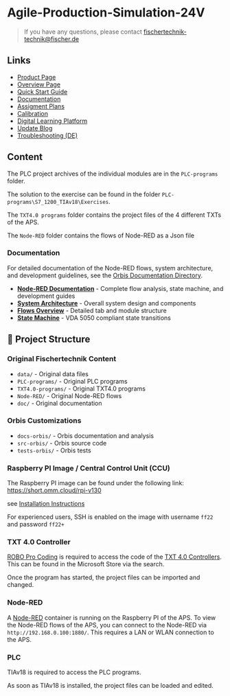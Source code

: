 # Agile-Production-Simulation-24V
>If you have any questions, please contact fischertechnik-technik@fischer.de

## Links
- [Product Page](https://www.fischertechnik.de/en/products/industry-and-universities/training-models/569289-agile-production-simulation-24v)
- [Overview Page](https://www.fischertechnik.de/en/industry-and-universities/technical-documents/simulate/agile-production-simulation#overview)
- [Quick Start Guide](https://www.fischertechnik.de/-/media/fischertechnik/rebrush/industrie-und-hochschulen/technische-dokumente/agile-production-simulation/en/quick-start-guide-agile-production-simulation_en.pdf)
- [Documentation](https://www.fischertechnik.de/-/media/fischertechnik/rebrush/industrie-und-hochschulen/technische-dokumente/agile-production-simulation/en/documentation_aps_en-0424.pdf)
- [Assigment Plans](https://www.fischertechnik.de/-/media/fischertechnik/rebrush/industrie-und-hochschulen/technische-dokumente/agile-production-simulation/en/assignmentplans_aps_en.pdf)
- [Calibration](https://www.fischertechnik.de/-/media/fischertechnik/rebrush/industrie-und-hochschulen/technische-dokumente/agile-production-simulation/en/calibration-en.zip)
- [Digital Learning Platform](https://www.fischertechnik-digital-learning-platform.de/)
- [Update Blog](https://www.fischertechnik.de/en/industry-and-universities/technical-documents/simulate/agile-production-simulation/update-blog)
- [Troubleshooting (DE)](https://www.fischertechnik.de/-/media/fischertechnik/rebrush/industrie-und-hochschulen/technische-dokumente/agile-production-simulation/de/fehlersuche_aps_de.pdf)

## Content

The PLC project archives of the individual modules are in the `PLC-programs` folder.

The solution to the exercise can be found in the folder `PLC-programs\S7_1200_TIAv18\Exercises`.

The `TXT4.0 programs` folder contains the project files of the 4 different TXTs of the APS.

The `Node-RED` folder contains the flows of Node-RED as a Json file

### Documentation

For detailed documentation of the Node-RED flows, system architecture, and development guidelines, see the [Orbis Documentation Directory](./docs-orbis/).

- **[Node-RED Documentation](./docs-orbis/node-red/)** - Complete flow analysis, state machine, and development guides
- **[System Architecture](./docs-orbis/node-red/architecture.md)** - Overall system design and components
- **[Flows Overview](./docs-orbis/node-red/flows-overview.md)** - Detailed tab and module structure
- **[State Machine](./docs-orbis/node-red/state-machine.md)** - VDA 5050 compliant state transitions

## 📁 Project Structure

### Original Fischertechnik Content
- `data/` - Original data files
- `PLC-programs/` - Original PLC programs  
- `TXT4.0-programs/` - Original TXT4.0 programs
- `Node-RED/` - Original Node-RED flows
- `doc/` - Original documentation

### Orbis Customizations
- `docs-orbis/` - Orbis documentation and analysis
- `src-orbis/` - Orbis source code
- `tests-orbis/` - Orbis tests

### Raspberry PI Image / Central Control Unit (CCU)

The Raspberry PI image can be found under the following link: https://short.omm.cloud/rpi-v130

see [Installation Instructions](RPI_Image.md)

For experienced users, SSH is enabled on the image with username `ff22` and password `ff22+`

### TXT 4.0 Controller

[ROBO Pro Coding](https://www.fischertechnik.de/de-de/industrie-und-hochschulen/apps) is required to access the code of the [TXT 4.0 Controllers](https://www.fischertechnik.de/txt40controller). This can be found in the Microsoft Store via the search.

Once the program has started, the project files can be imported and changed.

### Node-RED

A [Node-RED](https://nodered.org/) container is running on the Raspberry PI of the APS. To view the Node-RED flows of the APS, you can connect to the Node-RED via `http://192.168.0.100:1880/`. This requires a LAN or WLAN connection to the APS.

### PLC

TIAv18 is required to access the PLC programs.

As soon as TIAv18 is installed, the project files can be loaded and edited.
